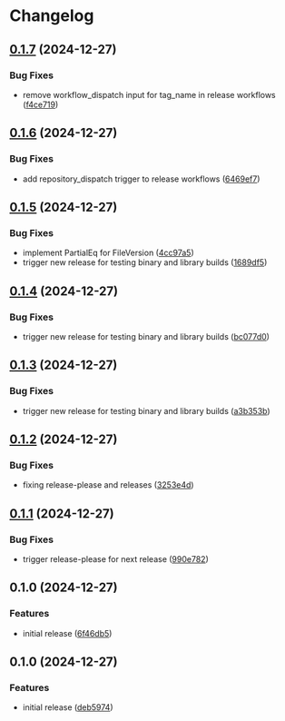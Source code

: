 # Changelog

## [0.1.7](https://github.com/iamrekas/cloud-vm/compare/v0.1.6...v0.1.7) (2024-12-27)


### Bug Fixes

* remove workflow_dispatch input for tag_name in release workflows ([f4ce719](https://github.com/iamrekas/cloud-vm/commit/f4ce719136d2899dbbed5331c8e4495bcab2945c))

## [0.1.6](https://github.com/iamrekas/cloud-vm/compare/v0.1.5...v0.1.6) (2024-12-27)


### Bug Fixes

* add repository_dispatch trigger to release workflows ([6469ef7](https://github.com/iamrekas/cloud-vm/commit/6469ef77ea47ef67d0dd70187a9d06f6b6d6a62e))

## [0.1.5](https://github.com/iamrekas/cloud-vm/compare/v0.1.4...v0.1.5) (2024-12-27)


### Bug Fixes

* implement PartialEq for FileVersion ([4cc97a5](https://github.com/iamrekas/cloud-vm/commit/4cc97a540190de0893f68b49df837ebb074731d9))
* trigger new release for testing binary and library builds ([1689df5](https://github.com/iamrekas/cloud-vm/commit/1689df5807d86c7350b5b655e3595138baa89d7b))

## [0.1.4](https://github.com/iamrekas/cloud-vm/compare/v0.1.3...v0.1.4) (2024-12-27)


### Bug Fixes

* trigger new release for testing binary and library builds ([bc077d0](https://github.com/iamrekas/cloud-vm/commit/bc077d002a7ffba685357199091a18b52b5b5f76))

## [0.1.3](https://github.com/iamrekas/cloud-vm/compare/v0.1.2...v0.1.3) (2024-12-27)


### Bug Fixes

* trigger new release for testing binary and library builds ([a3b353b](https://github.com/iamrekas/cloud-vm/commit/a3b353bf58322a389b3aaa8f6e74b1f2022df7a1))

## [0.1.2](https://github.com/iamrekas/cloud-vm/compare/v0.1.1...v0.1.2) (2024-12-27)


### Bug Fixes

* fixing release-please and releases ([3253e4d](https://github.com/iamrekas/cloud-vm/commit/3253e4d36c26abf7c3f54a4c3bd726106f8e3b3e))

## [0.1.1](https://github.com/iamrekas/cloud-vm/compare/v0.1.0...v0.1.1) (2024-12-27)


### Bug Fixes

* trigger release-please for next release ([990e782](https://github.com/iamrekas/cloud-vm/commit/990e782874d5a83bd24f85072ca23033bea9b832))

## 0.1.0 (2024-12-27)


### Features

* initial release ([6f46db5](https://github.com/iamrekas/cloud-vm/commit/6f46db53256a6aaab5fbceb074ab7b2eb0e1dcd0))

## 0.1.0 (2024-12-27)


### Features

* initial release ([deb5974](https://github.com/iamrekas/cloud-vm/commit/deb597442941501b4694207264ba8283ea54c808))

